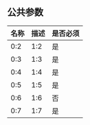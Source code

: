 ## 公共参数

| 名称 | 描述 | 是否必须 |
| -- | -- | -- |
| 0:2 | 1:2 | 是 |
| 0:3 | 1:3 | 是 |
| 0:4 | 1:4 | 是 |
| 0:5 | 1:5 | 是 |
| 0:6 | 1:6 | 否 |
| 0:7 | 1:7 | 是 |
